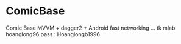 # ComicBase
Comic Base MVVM + dagger2 + Android fast networking ...
tk mlab hoanglong96 pass : Hoanglongb1996
